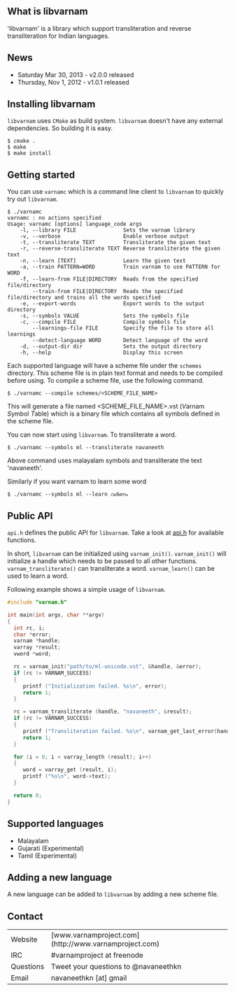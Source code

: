 What is libvarnam
-------------------
'libvarnam' is a library which support transliteration and reverse transliteration for Indian languages. 

News
-------------------
* Saturday Mar 30, 2013 - v2.0.0 released
* Thursday, Nov 1, 2012 - v1.0.1 released

Installing libvarnam
-------------------
`libvarnam` uses `CMake` as build system. `libvarnam` doesn't have any external dependencies. So building it is easy.

```shell
$ cmake .
$ make
$ make install
```

Getting started
-------------------------

You can use `varnamc` which is a command line client to `libvarnam` to quickly try out `libvarnam`. 

```shell
$ ./varnamc
varnamc : no actions specified
Usage: varnamc [options] language_code args
    -l, --library FILE               Sets the varnam library
    -v, --verbose                    Enable verbose output
    -t, --transliterate TEXT         Transliterate the given text
    -r, --reverse-transliterate TEXT Reverse transliterate the given text
    -n, --learn [TEXT]               Learn the given text
    -a, --train PATTERN=WORD         Train varnam to use PATTERN for WORD
    -f, --learn-from FILE|DIRECTORY  Reads from the specified file/directory
        --train-from FILE|DIRECTORY  Reads the specified file/directory and trains all the words specified
    -e, --export-words               Export words to the output directory
    -s, --symbols VALUE              Sets the symbols file
    -c, --compile FILE               Compile symbols file
        --learnings-file FILE        Specify the file to store all learnings
        --detect-language WORD       Detect language of the word
    -d, --output-dir dir             Sets the output directory
    -h, --help                       Display this screen
```

Each supported language will have a scheme file under the `schemes` directory. This scheme file is in plain text format and needs to be compiled before using. To compile a scheme file, use the following command. 

```shell
$ ./varnamc --compile schemes/<SCHEME_FILE_NAME>
```

This will generate a file named <SCHEME_FILE_NAME>.vst (*V*arnam *S*ymbol *T*able) which is a binary file which contains all symbols defined in the scheme file.  

You can now start using `libvarnam`. To transliterate a word.

```shell
$ ./varnamc --symbols ml --transliterate navaneeth
```

Above command uses malayalam symbols and transliterate the text 'navaneeth'.

Similarly if you want varnam to learn some word

```shell
$ ./varnamc --symbols ml --learn വർണം
```

Public API
-------------

`api.h` defines the public API for `libvarnam`. Take a look at [api.h](https://github.com/navaneeth/libvarnam/blob/master/api.h) for available functions.

In short, `libvarnam` can be initialized using `varnam_init()`. `varnam_init()` will initialize a handle which needs to be passed to all other functions. `varnam_transliterate()` can transliterate a word. `varnam_learn()` can be used to learn a word. 

Following example shows a simple usage of `libvarnam`.

```c
#include "varnam.h"

int main(int args, char **argv)
{
  int rc, i;
  char *error;
  varnam *handle;
  varray *result;
  vword *word;

  rc = varnam_init("path/to/ml-unicode.vst", &handle, &error);
  if (rc != VARNAM_SUCCESS)
  {
     printf ("Initialization failed. %s\n", error);
     return 1;
  }

  rc = varnam_transliterate (handle, "navaneeth", &result);
  if (rc != VARNAM_SUCCESS)
  {
     printf ("Transliteration failed. %s\n", varnam_get_last_error(handle));
     return 1;
  }

  for (i = 0; i < varray_length (result); i++)
  {
     word = varray_get (result, i);
     printf ("%s\n", word->text);
  }

  return 0;
}
```

Supported languages
-------------------
* Malayalam
* Gujarati (Experimental)
* Tamil (Experimental)

Adding a new language
---------------------

A new language can be added to `libvarnam` by adding a new scheme file. 

Contact
--------------------
<table>
  <tr>
    <td>Website</td><td>[www.varnamproject.com](http://www.varnamproject.com)</td>
  </tr>
  <tr>
    <td>IRC</td><td>#varnamproject at freenode</td>
  </tr>
  <tr>
    <td>Questions</td><td>Tweet your questions to @navaneethkn</td>
  </tr>
  <tr>
    <td>Email</td><td>navaneethkn [at] gmail</td>
  </tr>
</table>
